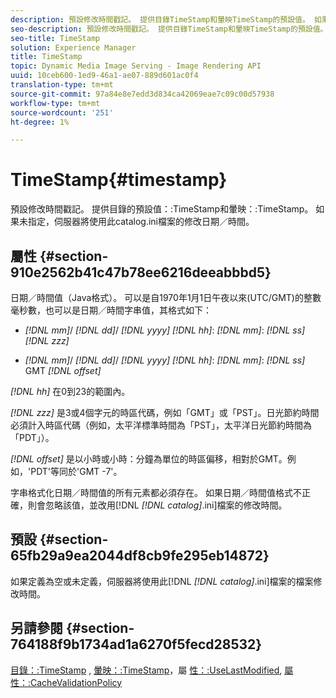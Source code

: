 ```yaml
---
description: 預設修改時間戳記。 提供目錄TimeStamp和暈映TimeStamp的預設值。 如果未指定，伺服器將使用此catalog.ini檔案的修改日期／時間。
seo-description: 預設修改時間戳記。 提供目錄TimeStamp和暈映TimeStamp的預設值。 如果未指定，伺服器將使用此catalog.ini檔案的修改日期／時間。
seo-title: TimeStamp
solution: Experience Manager
title: TimeStamp
topic: Dynamic Media Image Serving - Image Rendering API
uuid: 10ceb600-1ed9-46a1-ae07-889d601ac0f4
translation-type: tm+mt
source-git-commit: 97a84e8e7edd3d834ca42069eae7c09c00d57938
workflow-type: tm+mt
source-wordcount: '251'
ht-degree: 1%

---
```



# TimeStamp{#timestamp}

預設修改時間戳記。 提供目錄的預設值：:TimeStamp和暈映：:TimeStamp。 如果未指定，伺服器將使用此catalog.ini檔案的修改日期／時間。

## 屬性 {#section-910e2562b41c47b78ee6216deeabbbd5}

日期／時間值（Java格式）。 可以是自1970年1月1日午夜以來(UTC/GMT)的整數毫秒數，也可以是日期／時間字串值，其格式如下：

* *[!DNL mm]*/  *[!DNL dd]*/  *[!DNL yyyy]* *[!DNL hh]*: *[!DNL mm]*:  *[!DNL ss]* *[!DNL zzz]*

* *[!DNL mm]*/  *[!DNL dd]*/  *[!DNL yyyy]* *[!DNL hh]*: *[!DNL mm]*: *[!DNL ss]* GMT  *[!DNL offset]*

*[!DNL hh]* 在0到23的範圍內。

*[!DNL zzz]* 是3或4個字元的時區代碼，例如「GMT」或「PST」。日光節約時間必須計入時區代碼（例如，太平洋標準時間為「PST」，太平洋日光節約時間為「PDT」）。

*[!DNL offset]* 是以小時或小時：分鐘為單位的時區偏移，相對於GMT。例如，&#39;PDT&#39;等同於&#39;GMT -7&#39;。

字串格式化日期／時間值的所有元素都必須存在。 如果日期／時間值格式不正確，則會忽略該值，並改用[!DNL *[!DNL catalog]*.ini]檔案的修改時間。

## 預設 {#section-65fb29a9ea2044df8cb9fe295eb14872}

如果定義為空或未定義，伺服器將使用此[!DNL *[!DNL catalog]*.ini]檔案的檔案修改時間。

## 另請參閱 {#section-764188f9b1734ad1a6270f5fecd28532}

[目錄：:TimeStamp](../../../../../ir-api/material-cat/image-rendering-api-ref/c-ir-material-catalog/c-ir-material-data-reference/r-ir-timestamp-dataref.md#reference-6daf7973dc4f4b4e9e8165756db7c319) , [暈映：:TimeStamp](../../../../../ir-api/material-cat/image-rendering-api-ref/c-ir-material-catalog/c-ir-vignette-map-reference/r-ir-timestamp-vignette.md#reference-d57cdd40a6a645d199dbb1d56cc85bc1)，屬 [性：:UseLastModified](../../../../../ir-api/material-cat/image-rendering-api-ref/c-ir-material-catalog/c-ir-attributes-reference/r-ir-uselastmodified.md#reference-d2ab628c9e004fedbd38324866dbca1d), [屬性：:CacheValidationPolicy](../../../../../ir-api/material-cat/image-rendering-api-ref/c-ir-material-catalog/c-ir-attributes-reference/r-ir-cachevalidationpolicy.md#reference-2d71679733474d8aa116db6ceba87fa4)
